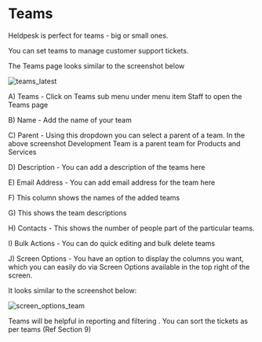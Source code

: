 # Teams

Heldpesk is perfect for teams - big or small ones.

You can set teams to manage customer support tickets.

The Teams page looks similar to the screenshot below

![teams_latest](https://cloud.githubusercontent.com/assets/8191145/7680242/3647d168-fd82-11e4-990a-d143075bcb20.png)

A) Teams - Click on Teams sub menu under menu item Staff to open the Teams page

B) Name - Add the name of your team

C) Parent - Using this dropdown you can select a parent of a team. In the above screenshot Development Team is a parent team for Products and Services

D) Description - You can add a description of the teams here

E) Email Address - You can add email address for the team here

F) This column shows the names of the added teams

G) This shows the team descriptions

H) Contacts - This shows the number of people part of the particular teams.

I) Bulk Actions - You can do quick editing and bulk delete teams

J) Screen Options - You have an option to display the columns you want, which you can easily do via Screen Options available in the top right of the screen.

It looks similar to the screenshot below:

![screen_options_team](https://cloud.githubusercontent.com/assets/8191145/7680398/cb39b89e-fd83-11e4-9ac9-63172cac80e5.png)


Teams will be helpful in reporting and filtering . You can sort the tickets as per teams (Ref Section 9)
